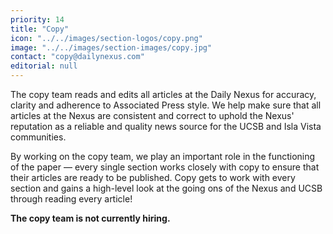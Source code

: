 ```yaml
---
priority: 14
title: "Copy"
icon: "../../images/section-logos/copy.png"
image: "../../images/section-images/copy.jpg"
contact: "copy@dailynexus.com"
editorial: null
---
```

The copy team reads and edits all articles at the Daily Nexus for accuracy, clarity and adherence to Associated Press style. We help make sure that all articles at the Nexus are consistent and correct to uphold the Nexus' reputation as a reliable and quality news source for the UCSB and Isla Vista communities.

By working on the copy team, we play an important role in the functioning of the paper — every single section works closely with copy to ensure that their articles are ready to be published. Copy gets to work with every section and gains a high-level look at the going ons of the Nexus and UCSB through reading every article!

**The copy team is not currently hiring.**